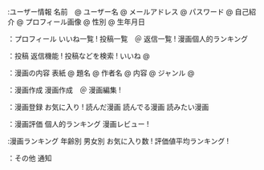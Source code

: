 :ユーザー情報
名前　@
ユーザー名 @
メールアドレス @
パスワード @
自己紹介 @
プロフィール画像 @
性別 @
生年月日

：プロフィール
いいね一覧 !
投稿一覧　＠
返信一覧 !
漫画個人的ランキング

：投稿
返信機能 !
投稿などを検索 !
いいね @

：漫画の内容
表紙 @
題名 @
作者名 @
内容 @
ジャンル @


：漫画作成
漫画作成　＠
漫画編集 !

：漫画登録
お気に入り !
読んだ漫画
読んでる漫画
読みたい漫画

：漫画評価
個人的ランキング
漫画レビュー !

:漫画ランキング
年齢別
男女別
お気に入り数 !
評価値平均ランキング !

：その他
通知